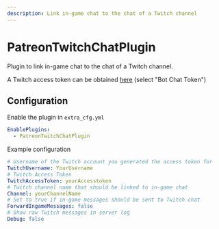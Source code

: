 ```yaml
---
description: Link in-game chat to the chat of a Twitch channel
---
```


# PatreonTwitchChatPlugin
Plugin to link in-game chat to the chat of a Twitch channel.

A Twitch access token can be obtained [here](https://twitchtokengenerator.com/) (select "Bot Chat Token")

## Configuration
Enable the plugin in `extra_cfg.yml`
```yaml title="extra_cfg.yml"
EnablePlugins:
  - PatreonTwitchChatPlugin
```
Example configuration
```yaml title="plugin_patreon_twitch_chat_cfg.yml"
# Username of the Twitch account you generated the access token for
TwitchUsername: YourUsername
# Twitch Access Token
TwitchAccessToken: yourAccesstoken
# Twitch channel name that should be linked to in-game chat
Channel: yourChannelName
# Set to true if in-game messages should be sent to Twitch chat
ForwardIngameMessages: false
# Show raw Twitch messages in server log
Debug: false
```
